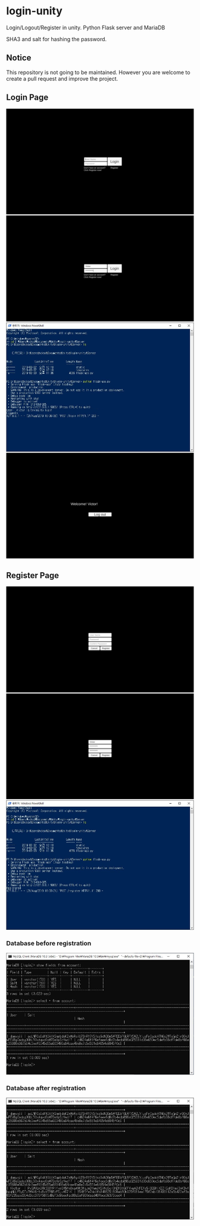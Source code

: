 # login-unity

Login/Logout/Register in unity. Python Flask server and MariaDB

SHA3 and salt for hashing the password.

## Notice
This repository is not going to be maintained. However you are welcome to create a pull request and improve the project.

## Login Page

![Alt main](/img/login-main.jpg)
![Alt Login](/img/login-login.jpg)
![Alt serverlogin](/img/flask-server-loggedin.jpg)
![Alt logindone](/img/login-login-done.jpg)


## Register Page

![Alt register](/img/login-register.jpg)
![Alt registerdata](/img/login-register-with-data.jpg)
![Alt serverregister](/img/flask-server-register.jpg)
### Database before registration
![Alt olddb](/img/database-contents.jpg)
### Database after registration
![Alt newdb](/img/database-contents-new.jpg)
